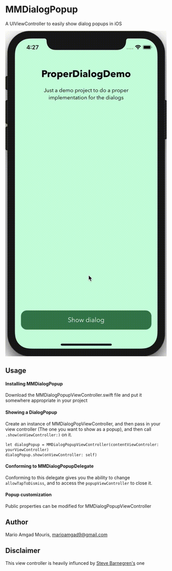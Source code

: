 # MMDialogPopup
A UIViewController to easily show dialog popups in iOS

![](MMDialogPopupDemo.gif)

## Usage

#### Installing MMDialogPopup
Download the MMDialogPopupViewController.swift file and put it somewhere appropriate in your project

#### Showing a DialogPopup
Create an instance of MMDialogPopViewController, and then pass in your view controller (The one you want to show as a popup),
and then call `.show(onViewController:)` on it. 

```
let dialogPopup = MMDialogPopupViewController(contentViewControler: yourViewController)
dialogPopup.show(onViewController: self)
```

#### Conforming to MMDialogPopupDelegate
Conforming to this delegate gives you the ability to change `allowTapToDismiss`, and to access the `popupViewController` to close it.

#### Popup customization
Public properties can be modified for MMDialogPopupViewController

## Author
Mario Amgad Mouris, marioamgad9@gmail.com

## Disclaimer
This view controller is heavily influnced by [Steve Barnegren's](https://github.com/SteveBarnegren/SBCardPopup) one 
